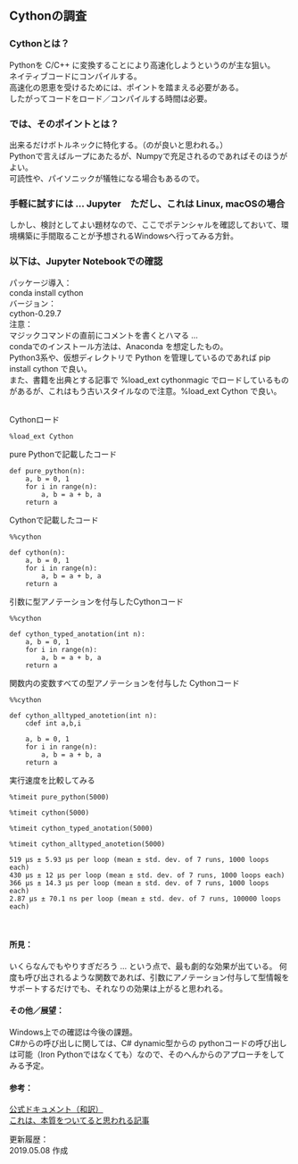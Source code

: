 ## Cythonの調査

### Cythonとは？
Pythonを C/C++ に変換することにより高速化しようというのが主な狙い。  
ネイティブコードにコンパイルする。  
高速化の恩恵を受けるためには、ポイントを踏まえる必要がある。  
したがってコードをロード／コンパイルする時間は必要。
<br>

### では、そのポイントとは？
出来るだけボトルネックに特化する。（のが良いと思われる。）  
Pythonで言えばループにあたるが、Numpyで充足されるのであればそのほうがよい。  
可読性や、パイソニックが犠牲になる場合もあるので。
<br>

### 手軽に試すには ... Jupyter　ただし、これは Linux, macOSの場合
しかし、検討としてよい題材なので、ここでポテンシャルを確認しておいて、環境構築に手間取ることが予想されるWindowsへ行ってみる方針。
<br>

### 以下は、Jupyter Notebookでの確認
パッケージ導入：  
conda install cython  
バージョン：  
cython-0.29.7  
注意：  
マジックコマンドの直前にコメントを書くとハマる ...  
condaでのインストール方法は、Anaconda を想定したもの。  
Python3系や、仮想ディレクトリで Python を管理しているのであれば pip install cython で良い。  
また、書籍を出典とする記事で %load_ext cythonmagic でロードしているものがあるが、これはもう古いスタイルなので注意。%load_ext Cython で良い。  
<br>

Cythonロード

``` Jpyter Notebook
%load_ext Cython
```

pure Pythonで記載したコード

``` Jpyter Notebook
def pure_python(n):
    a, b = 0, 1
    for i in range(n):
        a, b = a + b, a
    return a
```

Cythonで記載したコード

``` Jpyter Notebook
%%cython
 
def cython(n):
    a, b = 0, 1
    for i in range(n):
        a, b = a + b, a
    return a
```

引数に型アノテーションを付与したCythonコード

``` Jpyter Notebook
%%cython
 
def cython_typed_anotation(int n):
    a, b = 0, 1
    for i in range(n):
        a, b = a + b, a
    return a  
```

関数内の変数すべての型アノテーションを付与した Cythonコード

``` Jpyter Notebook
%%cython
 
def cython_alltyped_anotetion(int n):
    cdef int a,b,i
    
    a, b = 0, 1
    for i in range(n):
        a, b = a + b, a
    return a  
```

実行速度を比較してみる

``` Jpyter Notebook
%timeit pure_python(5000)
 
%timeit cython(5000)
 
%timeit cython_typed_anotation(5000) 
 
%timeit cython_alltyped_anotetion(5000)

519 µs ± 5.93 µs per loop (mean ± std. dev. of 7 runs, 1000 loops each)
430 µs ± 12 µs per loop (mean ± std. dev. of 7 runs, 1000 loops each)
366 µs ± 14.3 µs per loop (mean ± std. dev. of 7 runs, 1000 loops each)
2.87 µs ± 70.1 ns per loop (mean ± std. dev. of 7 runs, 100000 loops each)
```
<br>

#### 所見：  
いくらなんでもやりすぎだろう ... という点で、最も劇的な効果が出ている。 
何度も呼び出されるような関数であれば、引数にアノテーション付与して型情報をサポートするだけでも、それなりの効果は上がると思われる。
<br>

#### その他／展望：
Windows上での確認は今後の課題。  
C#からの呼び出しに関しては、C# dynamic型からの pythonコードの呼び出しは可能（Iron Pythonではなくても）なので、そのへんからのアプローチをしてみる予定。
<br>

#### 参考：
[公式ドキュメント（和訳）](http://omake.accense.com/static/doc-ja/cython/index.html)  
[これは、本質をついてると思われる記事](https://qiita.com/pashango2/items/45cb85390193d97523ca)
<br>

更新履歴：  
2019.05.08 作成
